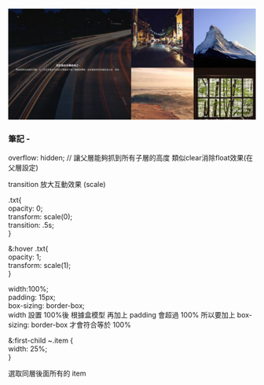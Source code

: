 ![圖文互動卡片](./L10.png "方塊酥")

### 筆記 -


overflow: hidden;
// 讓父層能夠抓到所有子層的高度 類似clear消除float效果(在父層設定)


transition 放大互動效果 (scale)

.txt{\
opacity: 0;\
transform: scale(0);\
transition: .5s;\
}

&:hover .txt{\
opacity: 1;\
transform: scale(1);\
}

width:100%;\
padding: 15px;\
box-sizing: border-box;\
width 設置 100%後 根據盒模型 再加上 padding 會超過 100% 所以要加上 box-sizing: border-box 才會符合等於 100%

&:first-child ~.item {\
width: 25%;\
}

選取同層後面所有的 item

